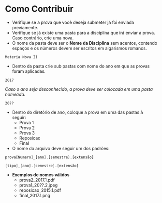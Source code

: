 # Como Contribuir 

* Verifique se a prova que você deseja submeter já foi enviada previamente.
* Verifique se já existe uma pasta para a disciplina que irá enviar a prova. Caso contrário, crie uma nova.
* O nome da pasta deve ser o **Nome da Disciplina** sem acentos, contendo espaços e os números devem ser escritos em algarismos romanos.
```
Materia Nova II
```

* Dentro da pasta crie sub pastas com nome do ano em que as provas foram aplicadas.
```
2017
```
*Caso o ano seja desconhecido, a prova deve ser colocada em uma pasta nomeada:*
```
20??
```

* Dentro do diretório de ano, coloque a prova em uma das pastas à seguir:
	* Prova 1
	* Prova 2
	* Prova 3
	* Reposicao
	* Final
* O nome do arquivo deve seguir um dos padrões:
```
prova[Numero]_[ano].[semestre].[extensão]
```
```
[tipo]_[ano].[semestre].[extensão]
```
* **Exemplos de nomes válidos**
	* prova2_2017.1.pdf
	* prova1_20??.2.jpeg
	* reposicao_2015.1.pdf
	* final_2017.1.png
